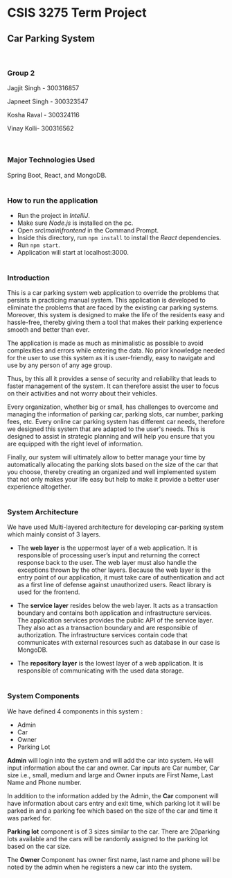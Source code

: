 # CSIS 3275 Term Project

## **Car Parking System**

<br />

### **Group 2**

Jagjit Singh - 300316857

Japneet Singh - 300323547

Kosha Raval - 300324116

Vinay Kolli- 300316562

<br />

### **Major Technologies Used**

Spring Boot, React, and MongoDB.
<br />
<br />

### **How to run the application**

- Run the project in _IntelliJ_.
- Make sure _Node.js_ is installed on the pc.
- Open _src\main\frontend_ in the Command Prompt.
- Inside this directory, run `npm install` to install the _React_ dependencies.
- Run `npm start`.
- Application will start at localhost:3000.
  <br />
  <br />

### **Introduction**

This is a car parking system web application to override the problems that persists in practicing manual system. This application is developed to eliminate the problems that are faced by the existing car parking systems. Moreover, this system is designed to make the life of the residents easy and hassle-free, thereby giving them a tool that makes their parking experience smooth and better than ever.

The application is made as much as minimalistic as possible to avoid complexities and errors while entering the data. No prior knowledge needed for the user to use this system as it is user-friendly, easy to navigate and use by any person of any age group.

Thus, by this all it provides a sense of security and reliability that leads to faster management of the system. It can therefore assist the user to focus on their activities and not worry about their vehicles.

Every organization, whether big or small, has challenges to overcome and managing the information of parking car, parking slots, car number, parking fees, etc. Every online car parking system has different car needs, therefore we designed this system that are adapted to the user's needs. This is designed to assist in strategic planning and will help you ensure that you are equipped with the right level of information.

Finally, our system will ultimately allow to better manage your time by automatically allocating the parking slots based on the size of the car that you choose, thereby creating an organized and well implemented system that not only makes your life easy but help to make it provide a better user experience altogether.
<br />
<br />

### **System Architecture**

We have used Multi-layered architecture for developing car-parking system which mainly consist of 3 layers.

- The **web layer** is the uppermost layer of a web application. It is responsible of processing user’s input and returning the correct response back to the user. The web layer must also handle the exceptions thrown by the other layers. Because the web layer is the entry point of our application, it must take care of authentication and act as a first line of defense against unauthorized users. React library is used for the frontend.

- The **service layer** resides below the web layer. It acts as a transaction boundary and contains both application and infrastructure services. The application services provides the public API of the service layer. They also act as a transaction boundary and are responsible of authorization. The infrastructure services contain code that communicates with external resources such as database in our case is MongoDB.

- The **repository layer** is the lowest layer of a web application. It is responsible of communicating with the used data storage.
  <br />
  <br />

### **System Components**

We have defined 4 components in this system :

- Admin
- Car
- Owner
- Parking Lot

**Admin** will login into the system and will add the car into system. He will input information about the car and owner. Car inputs are Car number, Car size i.e., small, medium and large and Owner inputs are First Name, Last Name and Phone number.

In addition to the information added by the Admin, the **Car** component will have information about cars entry and exit time, which parking lot it will be parked in and a parking fee which based on the size of the car and time it was parked for.

**Parking lot** component is of 3 sizes similar to the car. There are 20parking lots available and the cars will be randomly assigned to the parking lot based on the car size.

The **Owner** Component has owner first name, last name and phone will be noted by the admin when he registers a new car into the system.
